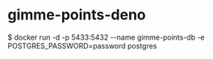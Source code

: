 # gimme-points-deno
$ docker run -d -p 5433:5432 --name gimme-points-db -e POSTGRES_PASSWORD=password postgres